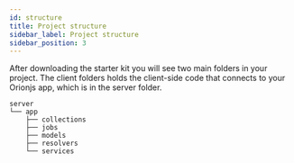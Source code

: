 ```yaml
---
id: structure
title: Project structure
sidebar_label: Project structure
sidebar_position: 3
---
```


After downloading the starter kit you will see two main folders in your project.
The client folders holds the client-side code that connects to your Orionjs app,
which is in the server folder.

```
server
└── app
    ├── collections
    ├── jobs
    ├── models
    ├── resolvers
    └── services
```
